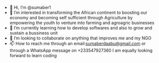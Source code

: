 - 👋 Hi, I’m @sumaber1
- 👀 I’m interested in transforming the African continent to boosting our economy and becoming self sufficient through Agriculture by empowering the youth to venture into farming and agroagric businesses
- 🌱 I’m currently learning how to develop softwares and also to grow and sustain a bussiness unit
- 💞️ I’m looking to collaborate on anything that improves me and my NGO
- 📫 How to reach me through an email:sumaberdaabu@gmail.com or through a WhatsApp message on +233547927360
  I am equally looking forward to learn coding
<!---
sumaber1/sumaber1 is a ✨ special ✨ repository because its `README.md` (this file) appears on your GitHub profile.
You can click the Preview link to take a look at your changes.
--->
